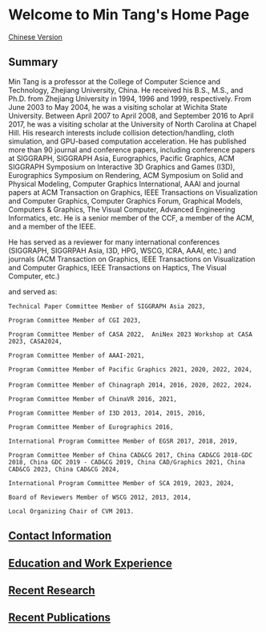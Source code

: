 # Welcome to Min Tang's Home Page                                                                                                       

[Chinese Version](Data/home-ch.html)



## Summary
Min Tang is a professor at the College of Computer Science and Technology, Zhejiang University, China. He received his B.S., M.S., and Ph.D. from Zhejiang University in 1994, 1996 and 1999, respectively. From June 2003 to May 2004, he was a visiting scholar at Wichita State University. Between April 2007 to April 2008, and September 2016 to April 2017, he was a visiting scholar at the University of North Carolina at Chapel Hill. His research interests include collision detection/handling, cloth simulation, and GPU-based computation acceleration. He has published more than 90 journal and conference papers, including conference papers at SIGGRAPH, SIGGRAPH Asia, Eurographics, Pacific Graphics, ACM SIGGRAPH Symposium on Interactive 3D Graphics and Games (I3D), Eurographics Symposium on Rendering, ACM Symposium on Solid and Physical Modeling, Computer Graphics International, AAAI and journal papers at ACM Transaction on Graphics, IEEE Transactions on Visualization and Computer Graphics, Computer Graphics Forum, Graphical Models, Computers & Graphics, The Visual Computer, Advanced Engineering Informatics, etc. He is a senior member of the CCF, a member of the ACM, and a member of the IEEE.



He has served as a reviewer for many international conferences (SIGGRAPH, SIGGRPAH Asia, I3D, HPG, WSCG, ICRA, AAAI, etc.) and journals (ACM Transaction on Graphics, IEEE Transactions on Visualization and Computer Graphics, IEEE Transactions on Haptics, The Visual Computer, etc.)

and served as:

    Technical Paper Committee Member of SIGGRAPH Asia 2023,
    
    Program Committee Member of CGI 2023,
    
    Program Committee Member of CASA 2022,  AniNex 2023 Workshop at CASA 2023, CASA2024, 
    
    Program Committee Member of AAAI-2021,
    
    Program Committee Member of Pacific Graphics 2021, 2020, 2022, 2024,
    
    Program Committee Member of Chinagraph 2014, 2016, 2020, 2022, 2024，
    
    Program Committee Member of ChinaVR 2016, 2021,
    
    Program Committee Member of I3D 2013, 2014, 2015, 2016, 
    
    Program Committee Member of Eurographics 2016,
    
    International Program Committee Member of EGSR 2017, 2018, 2019, 
    
    Program Committee Member of China CAD&CG 2017, China CAD&CG 2018-GDC 2018, China GDC 2019 - CAD&CG 2019, China CAD/Graphics 2021, China CAD&CG 2023, China CAD&CG 2024,
    
    International Program Committee Member of SCA 2019, 2023, 2024,
    
    Board of Reviewers Member of WSCG 2012, 2013, 2014, 
    
    Local Organizing Chair of CVM 2013. 



## [Contact Information](Data/contact.html)

## [Education and Work Experience](Data/work.html)

## [Recent Research](Data/projects.html)

## [Recent Publications](Data/papers.html)
